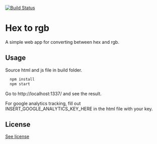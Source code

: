 
[![Build Status](https://drone.sindrenerdal.no/api/badges/Matmonsen/hex_to_rgb/status.svg)](https://drone.sindrenerdal.no/Matmonsen/hex_to_rgb)
 
# Hex to rgb
A simple web app for converting between hex and rgb.

## Usage
Source html and js file in build folder. 
```javascript
  npm install
  npm start
```
Go to http://localhost:1337/ and see the result.

For google analytics tracking, fill out INSERT_GOOGLE_ANALYTICS_KEY_HERE in the html file with your key.

## License
[See license](https://github.com/Matmonsen/hex_to_rgb/blob/master/LICENSE)
